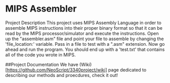 # MIPS Assembler

Project Description
This project uses MIPS Assembly Language in order to assemble MIPS instructions into their proper binary format so that it can be read by the MIPS processor/simulator and execute the instructions. Open up the "assembler.asm" file and point your file to assemble by changing the 'file_location:' variable.  Pass in a file to test with a ".asm" extension. Now go ahead and run the program. You should end up with a 'test.txt' that contains all of the code you wrote in MIPS.



##Project Documentation 
We have (Wiki)[https://github.com/NeoScript/3340project/wiki] page dedicated to describing our methods and proecdures, check it out!



